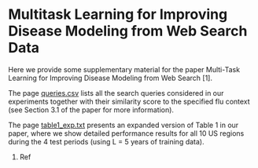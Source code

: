 # Multitask Learning for Improving Disease Modeling from Web Search Data

Here we provide some supplementary material for the paper Multi-Task Learning for Improving Disease Modeling from Web Search [1].

The page <a href="URL">queries.csv</a> lists all the search queries considered in our experiments together with their similarity score to the specified flu context (see Section 3.1 of the paper for more information).

The page <a href="URL">table1_exp.txt</a> presents an expanded version of Table 1 in our paper, where we show detailed performance results for all 10 US regions during the 4 test periods (using L = 5 years of training data).

<ol>
  <li>Ref</li>
</ol>

